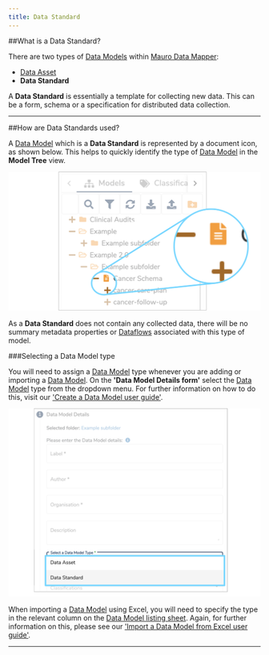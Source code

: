 ```yaml
---
title: Data Standard
---
```


##What is a Data Standard?

There are two types of [Data Models](../data-model/data-model.md) within [Mauro Data Mapper](https://modelcatalogue.cs.ox.ac.uk/mdm-ui/#/home): 

* [Data Asset](../data-asset/data-asset.md)
* **Data Standard**

A **Data Standard** is essentially a template for collecting new data. This can be a form, schema or a specification for distributed data collection.

---
##How are Data Standards used?

A [Data Model](../data-model/data-model.md) which is a **Data Standard** is represented by a document icon, as shown below. This helps to quickly identify the type of [Data Model](../data-model/data-model.md) in the **Model Tree** view. 

![Screenshot of Data Standard icon](data-standard-icon.png)

As a **Data Standard** does not contain any collected data, there will be no summary metadata properties or [Dataflows](../dataflow/dataflow.md) associated with this type of model. 

###Selecting a Data Model type

You will need to assign a [Data Model](../data-model/data-model.md) type whenever you are adding or importing a [Data Model](../data-model/data-model.md). On the **'Data Model Details form'** select the [Data Model](../data-model/data-model.md) type from the dropdown menu. For further information on how to do this, visit our ['Create a Data Model user guide'](../../user-guides/create-a-data-model/create-a-data-model.md). 

![Screenshot of Data Type section of Data Model details form](data-model-details-form-data-type-standard.png)

When importing a [Data Model](../data-model/data-model.md) using Excel, you will need to specify the type in the relevant column on the [Data Model listing sheet](../../user-guides/import-data-model-from-excel/import-data-model-from-excel.md#listing-sheet). Again, for further information on this, please see our ['Import a Data Model from Excel user guide'](../../user-guides/import-data-model-from-excel/import-data-model-from-excel.md). 

---
